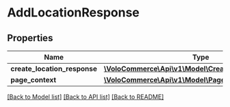 # AddLocationResponse

## Properties
Name | Type | Description | Notes
------------ | ------------- | ------------- | -------------
**create_location_response** | [**\VoloCommerce\Api\v1\Model\CreateLocationResponse[]**](CreateLocationResponse.md) |  | [optional] 
**page_context** | [**\VoloCommerce\Api\v1\Model\PageContext**](PageContext.md) |  | [optional] 

[[Back to Model list]](../README.md#documentation-for-models) [[Back to API list]](../README.md#documentation-for-api-endpoints) [[Back to README]](../README.md)


